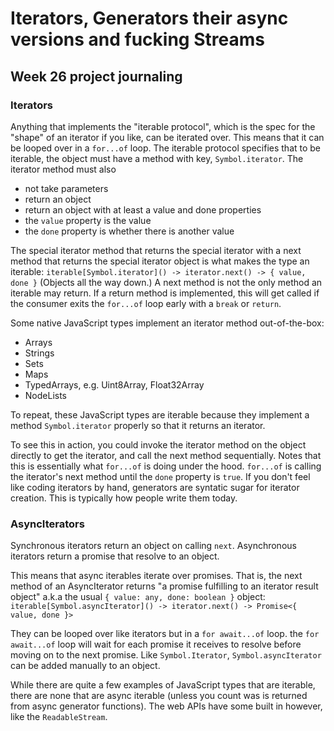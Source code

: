 # Iterators, Generators their async versions and fucking Streams

## Week 26 project journaling

### Iterators

Anything that implements the "iterable protocol", which is the spec for the "shape" of an iterator if you like, can be iterated over.
This means that it can be looped over in a `for...of` loop.
The iterable protocol specifies that to be iterable, the object must have a method with key, `Symbol.iterator`.
The iterator method must also

- not take parameters
- return an object
- return an object with at least a value and done properties
- the `value` property is the value
- the `done` property is whether there is another value

The special iterator method that returns the special iterator with a next method that returns the special iterator object is what makes the type an iterable:
`iterable[Symbol.iterator]() -> iterator.next() -> { value, done }`
(Objects all the way down.)
A next method is not the only method an iterable may return.
If a return method is implemented, this will get called if the consumer exits the `for...of` loop early with a `break` or `return`.

Some native JavaScript types implement an iterator method out-of-the-box:

- Arrays
- Strings
- Sets
- Maps
- TypedArrays, e.g. Uint8Array, Float32Array
- NodeLists

To repeat, these JavaScript types are iterable because they implement a method `Symbol.iterator` properly so that it returns an iterator.

To see this in action, you could invoke the iterator method on the object directly to get the iterator, and call the next method sequentially.
Notes that this is essentially what `for...of` is doing under the hood.
`for...of` is calling the iterator's next method until the `done` property is `true`.
If you don't feel like coding iterators by hand, generators are syntatic sugar for iterator creation.
This is typically how people write them today.

### AsyncIterators

Synchronous iterators return an object on calling `next`.
Asynchronous iterators return a promise that resolve to an object.

This means that async iterables iterate over promises.
That is, the next method of an AsyncIterator returns "a promise fulfilling to an iterator result object" a.k.a the usual `{ value: any, done: boolean }` object:
`iterable[Symbol.asyncIterator]() -> iterator.next() -> Promise<{ value, done }>`

They can be looped over like iterators but in a `for await...of` loop.
the `for await...of` loop will wait for each promise it receives to resolve before moving on to the next promise.
Like `Symbol.Iterator`, `Symbol.asyncIterator` can be added manually to an object.

While there are quite a few examples of JavaScript types that are iterable, there are none that are async iterable (unless you count was is returned from async generator functions).
The web APIs have some built in however, like the `ReadableStream`.

